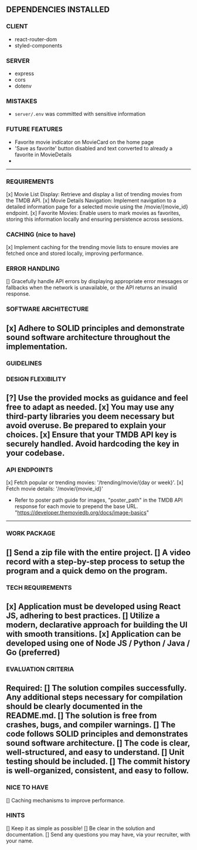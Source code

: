 ## DEPENDENCIES INSTALLED
### CLIENT
- react-router-dom
- styled-components
### SERVER
- express
- cors
- dotenv

### MISTAKES
- `server/.env` was committed with sensitive information

### FUTURE FEATURES
- Favorite movie indicator on MovieCard on the home page
- 'Save as favorite' button disabled and text converted to already a favorite in MovieDetails
- 
-------------------------------------------------------------------------------------------
### REQUIREMENTS ###
[x] Movie List Display:
  Retrieve and display a list of trending movies from the TMDB API.
[x] Movie Details Navigation:
  Implement navigation to a detailed information page for a selected movie using the /movie/{movie_id} endpoint.
[x] Favorite Movies:
  Enable users to mark movies as favorites, storing this information
  locally and ensuring persistence across sessions.

### CACHING (nice to have) ###
[x] Implement caching for the trending movie lists to ensure movies are
fetched once and stored locally, improving performance.

### ERROR HANDLING ###
[] Gracefully handle API errors by displaying appropriate error
messages or fallbacks when the network is unavailable, or the API returns an invalid response.

### SOFTWARE ARCHITECTURE ###
[x] Adhere to SOLID principles and demonstrate sound software
architecture throughout the implementation.
-------------------------------------------------------------------------
### GUIDELINES ###
### DESIGN FLEXIBILITY ###
[?] Use the provided mocks as guidance and feel free to adapt as
needed.
[x] You may use any third-party libraries you deem necessary but
avoid overuse. Be prepared to explain your choices.
[x] Ensure that your TMDB API key is securely handled. Avoid
hardcoding the key in your codebase.
-------------------------------------------------------------------------
### API ENDPOINTS ###
[x] Fetch popular or trending movies: '/trending/movie/{day or week}'.
[x] Fetch movie details: '/movie/{movie_id}'

* Refer to poster path guide for images, "poster_path" in the TMDB API response for each movie to prepend the base URL.
"https://developer.themoviedb.org/docs/image-basics"
-------------------------------------------------------------------------
### WORK PACKAGE ###
[] Send a zip file with the entire project.
[] A video record with a step-by-step process to setup the program and a quick demo on the program.
-------------------------------------------------------------------------
### TECH REQUIREMENTS ###
[x] Application must be developed using React JS, adhering to best practices.
[] Utilize a modern, declarative approach for building the UI with smooth transitions.
[x] Application can be developed using one of Node JS / Python / Java / Go (preferred)
-------------------------------------------------------------------------
### EVALUATION CRITERIA ###
Required:
[] The solution compiles successfully. Any additional steps necessary for compilation should be clearly documented in the README.md.
[] The solution is free from crashes, bugs, and compiler warnings.
[] The code follows SOLID principles and demonstrates sound software architecture.
[] The code is clear, well-structured, and easy to understand.
[] Unit testing should be included.
[] The commit history is well-organized, consistent, and easy to follow.
-------------------------------------------------------------------------
### NICE TO HAVE ###
[] Caching mechanisms to improve performance.

### HINTS ###
[] Keep it as simple as possible!
[] Be clear in the solution and documentation.
[] Send any questions you may have, via your recruiter, with your name.